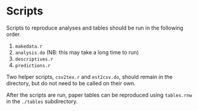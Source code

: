 # Scripts

Scripts to reproduce analyses and tables should be run in the
following order.  

1. `makedata.r`  
2. `analysis.do` (NB: this may take a long time to run)  
3. `descriptives.r`  
4. `predictions.r`  

Two helper scripts, `csv2tex.r` and `est2csv.do`, should remain in the
directory, but do not need to be called on their own.

After the scripts are run, paper tables can be reproduced using
`tables.rnw` in the `./tables` subdirectory.  
